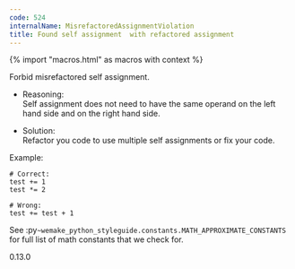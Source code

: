 ```yaml
---
code: 524
internalName: MisrefactoredAssignmentViolation
title: Found self assignment  with refactored assignment
---
```


{% import "macros.html" as macros with context %}

Forbid misrefactored self assignment.

  - Reasoning:  
    Self assignment does not need to have the same operand on the left
    hand side and on the right hand side.

  - Solution:  
    Refactor you code to use multiple self assignments or fix your code.

Example:

    # Correct:
    test += 1
    test *= 2
    
    # Wrong:
    test += test + 1

See :py`~wemake_python_styleguide.constants.MATH_APPROXIMATE_CONSTANTS`
for full list of math constants that we check for.

<div class="versionadded">

0.13.0

</div>